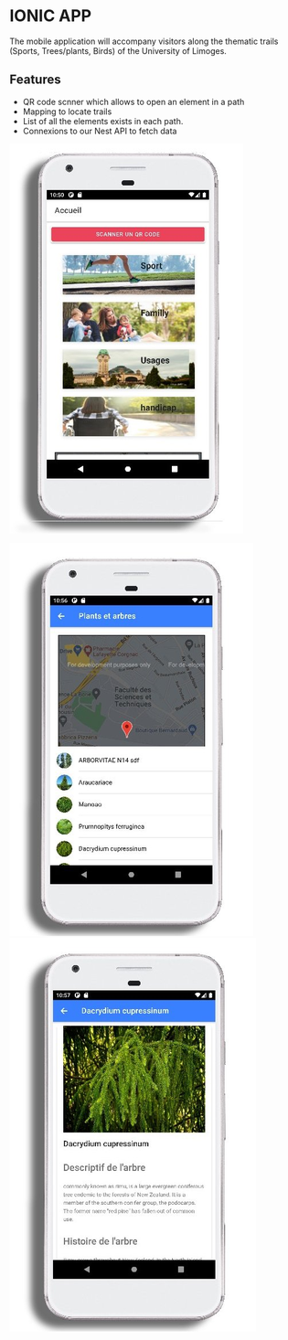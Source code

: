 ﻿# IONIC APP 
 
 The mobile application will accompany visitors along the thematic trails (Sports, Trees/plants, Birds) of the University of Limoges.
 
## Features

- QR code scnner which allows to open an element in a path
- Mapping to locate trails
- List of all the elements exists in each path.
- Connexions to our Nest API to fetch data




![Alt text](/home.jpg?raw=true "Title")




<img src="img/listing.jpg" alt="CRUD usage" />



<img src="/item.jpg" />
 
